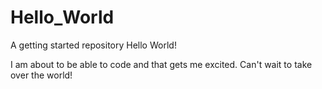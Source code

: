 # Hello_World
A getting started repository
Hello World!

I am about to be able to code and that gets me excited. Can't wait to take over the world!
